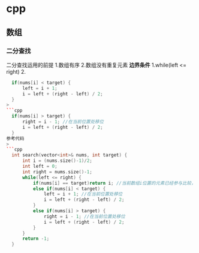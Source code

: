 # cpp
## 数组
### 二分查找
二分查找运用的前提
  1.数组有序
  2.数组没有重复元素
**边界条件**
  1.while(left <= right)
  2.
  >     
  ```cpp
    if(nums[i] < target) {
        left = i + 1;
        i = left + (right - left) / 2;
    }
  >     
  ```cpp
    if(nums[i] > target) {
        right = i - 1; //在当前位置处移位
        i = left + (right - left) / 2;
    }
参考代码
>
```cpp
    int search(vector<int>& nums, int target) {
        int i = (nums.size()-1)/2;
        int left = 0;
        int right = nums.size()-1;
        while(left <= right) { 
            if(nums[i] == target)return i; //当前数组i位置的元素已经参与比较，所以后续二分需要移位(+1/-1)
            else if(nums[i] < target) {
                left = i + 1; //在当前位置处移位
                i = left + (right - left) / 2;
            }
            else if(nums[i] > target) {
                right = i - 1; //在当前位置处移位
                i = left + (right - left) / 2;
            }
        }
        return -1;
    }